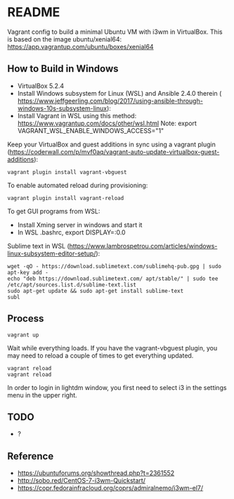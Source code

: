 # README #

Vagrant config to build a minimal Ubuntu VM with i3wm in VirtualBox. This is
based on the image ubuntu/xenial64:
https://app.vagrantup.com/ubuntu/boxes/xenial64


## How to Build in Windows ##

* VirtualBox 5.2.4
* Install Windows subsystem for Linux (WSL) and Ansible 2.4.0 therein (
  https://www.jeffgeerling.com/blog/2017/using-ansible-through-windows-10s-subsystem-linux):
* Install Vagrant in WSL using this method: https://www.vagrantup.com/docs/other/wsl.html  Note: export VAGRANT_WSL_ENABLE_WINDOWS_ACCESS="1"

Keep your VirtualBox and guest additions in sync using a vagrant plugin
(https://coderwall.com/p/mvf0aq/vagrant-auto-update-virtualbox-guest-additions):

    vagrant plugin install vagrant-vbguest

To enable automated reload during provisioning:

    vagrant plugin install vagrant-reload

To get GUI programs from WSL:

* Install Xming server in windows and start it
* In WSL .bashrc, export DISPLAY=:0.0

Sublime text in WSL
(https://www.lambrospetrou.com/articles/windows-linux-subsystem-editor-setup/):

    wget -qO - https://download.sublimetext.com/sublimehq-pub.gpg | sudo apt-key add -
    echo "deb https://download.sublimetext.com/ apt/stable/" | sudo tee /etc/apt/sources.list.d/sublime-text.list
    sudo apt-get update && sudo apt-get install sublime-text
    subl


## Process ##

    vagrant up

Wait while everything loads. If you have the vagrant-vbguest plugin, you may
need to reload a couple of times to get everything updated.

    vagrant reload
    vagrant reload

In order to login in lightdm window, you first need to select i3 in the settings
menu in the upper right.


## TODO ##

* ?


## Reference ##

* https://ubuntuforums.org/showthread.php?t=2361552
* http://sobo.red/CentOS-7-i3wm-Quickstart/
* https://copr.fedorainfracloud.org/coprs/admiralnemo/i3wm-el7/
